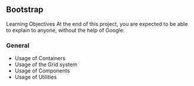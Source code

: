 ## Bootstrap
Learning Objectives
At the end of this project, you are expected to be able to explain to anyone, without the help of Google:

### General
- Usage of Containers
- Usage of the Grid system
- Usage of Components
- Usage of Utilities

